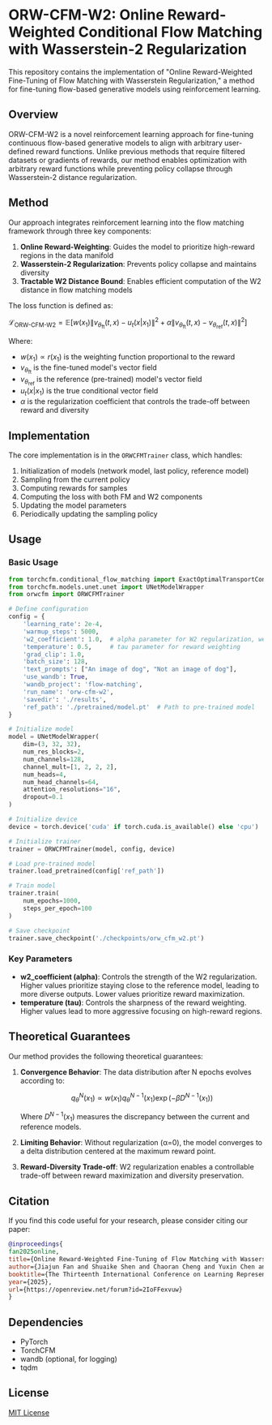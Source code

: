 # ORW-CFM-W2: Online Reward-Weighted Conditional Flow Matching with Wasserstein-2 Regularization

This repository contains the implementation of "Online Reward-Weighted Fine-Tuning of Flow Matching with Wasserstein Regularization," a method for fine-tuning flow-based generative models using reinforcement learning.

## Overview

ORW-CFM-W2 is a novel reinforcement learning approach for fine-tuning continuous flow-based generative models to align with arbitrary user-defined reward functions. Unlike previous methods that require filtered datasets or gradients of rewards, our method enables optimization with arbitrary reward functions while preventing policy collapse through Wasserstein-2 distance regularization.

## Method

Our approach integrates reinforcement learning into the flow matching framework through three key components:

1. **Online Reward-Weighting**: Guides the model to prioritize high-reward regions in the data manifold
2. **Wasserstein-2 Regularization**: Prevents policy collapse and maintains diversity
3. **Tractable W2 Distance Bound**: Enables efficient computation of the W2 distance in flow matching models

The loss function is defined as:

$\mathcal{L}_{\text{ORW-CFM-W2}} = \mathbb{E}[w(x_1) \|v_{\theta_{\text{ft}}}(t, x) - u_t(x|x_1)\|^2 + \alpha \|v_{\theta_{\text{ft}}}(t, x) - v_{\theta_{\text{ref}}}(t, x)\|^2]$


Where:
- $w(x_1) \propto r(x_1)$ is the weighting function proportional to the reward
- $v_{\theta_{\text{ft}}}$ is the fine-tuned model's vector field
- $v_{\theta_{\text{ref}}}$ is the reference (pre-trained) model's vector field
- $u_t(x|x_1)$ is the true conditional vector field
- $\alpha$ is the regularization coefficient that controls the trade-off between reward and diversity

## Implementation

The core implementation is in the `ORWCFMTrainer` class, which handles:

1. Initialization of models (network model, last policy, reference model)
2. Sampling from the current policy
3. Computing rewards for samples
4. Computing the loss with both FM and W2 components
5. Updating the model parameters
6. Periodically updating the sampling policy

## Usage

### Basic Usage

```python
from torchcfm.conditional_flow_matching import ExactOptimalTransportConditionalFlowMatcher
from torchcfm.models.unet.unet import UNetModelWrapper
from orwcfm import ORWCFMTrainer

# Define configuration
config = {
    'learning_rate': 2e-4,
    'warmup_steps': 5000,
    'w2_coefficient': 1.0,  # alpha parameter for W2 regularization, we encourage you to use at least alpha>=1.0
    'temperature': 0.5,     # tau parameter for reward weighting
    'grad_clip': 1.0,
    'batch_size': 128,
    'text_prompts': ["An image of dog", "Not an image of dog"],
    'use_wandb': True,
    'wandb_project': 'flow-matching',
    'run_name': 'orw-cfm-w2',
    'savedir': './results',
    'ref_path': './pretrained/model.pt'  # Path to pre-trained model
}

# Initialize model
model = UNetModelWrapper(
    dim=(3, 32, 32),
    num_res_blocks=2,
    num_channels=128,
    channel_mult=[1, 2, 2, 2],
    num_heads=4,
    num_head_channels=64,
    attention_resolutions="16",
    dropout=0.1
)

# Initialize device
device = torch.device('cuda' if torch.cuda.is_available() else 'cpu')

# Initialize trainer
trainer = ORWCFMTrainer(model, config, device)

# Load pre-trained model
trainer.load_pretrained(config['ref_path'])

# Train model
trainer.train(
    num_epochs=1000,
    steps_per_epoch=100
)

# Save checkpoint
trainer.save_checkpoint('./checkpoints/orw_cfm_w2.pt')
```

### Key Parameters

- **w2_coefficient (alpha)**: Controls the strength of the W2 regularization. Higher values prioritize staying close to the reference model, leading to more diverse outputs. Lower values prioritize reward maximization.
- **temperature (tau)**: Controls the sharpness of the reward weighting. Higher values lead to more aggressive focusing on high-reward regions.

## Theoretical Guarantees

Our method provides the following theoretical guarantees:

1. **Convergence Behavior**: The data distribution after N epochs evolves according to:
   
   $$q^N_{\theta}(x_1) \propto w(x_1) q^{N-1}_{\theta}(x_1) \exp(-\beta D^{N-1}(x_1))$$

   Where $D^{N-1}(x_1)$ measures the discrepancy between the current and reference models.

2. **Limiting Behavior**: Without regularization (α=0), the model converges to a delta distribution centered at the maximum reward point.

3. **Reward-Diversity Trade-off**: W2 regularization enables a controllable trade-off between reward maximization and diversity preservation.

## Citation

If you find this code useful for your research, please consider citing our paper:

```bibtex
@inproceedings{
fan2025online,
title={Online Reward-Weighted Fine-Tuning of Flow Matching with Wasserstein Regularization},
author={Jiajun Fan and Shuaike Shen and Chaoran Cheng and Yuxin Chen and Chumeng Liang and Ge Liu},
booktitle={The Thirteenth International Conference on Learning Representations},
year={2025},
url={https://openreview.net/forum?id=2IoFFexvuw}
}
```

## Dependencies

- PyTorch
- TorchCFM
- wandb (optional, for logging)
- tqdm

## License

[MIT License](https://mit-license.org/)